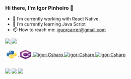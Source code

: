 ### Hi there, I'm Igor Pinheiro 👋

- 🔭 I’m currently working with React Native
- 🌱 I’m currently learning Java Script
- 📫 How to reach me: iguprcarrer@gmail.com

 <div>
  <a href="https://github.com/IgorPRibeiro">
  <img height="150em" src="https://github-readme-stats.vercel.app/api?username=IgorPRibeiro&show_icons=true&theme=radical&include_all_commits=true&count_private=true"/>
  <img height="150em" src="https://github-readme-stats.vercel.app/api/top-langs/?username=IgorPRibeiro&layout=compact&langs_count=7&theme=radical"/>
</div>
 <div style="display: inline_block"><br>
  <img align="center" alt="igor-Python" height="30" width="40" src="https://raw.githubusercontent.com/devicons/devicon/master/icons/python/python-original.svg">
  <img align="center" alt="igor-Csharp" height="30" width="40" src="https://raw.githubusercontent.com/devicons/devicon/master/icons/csharp/csharp-original.svg">
  <img align="center" alt="igor-Csharp" height="30" width="40" src="https://cdn.jsdelivr.net/gh/devicons/devicon/icons/dart/java-scrpit-original.svg" />
  <img align="center" alt="igor-Csharp" height="30" width="40" src="https://cdn.jsdelivr.net/gh/devicons/devicon/icons/javascript/javascript-original.svg" />
  <img align="center" alt="igor-Csharp" height="30" width="40" src="https://cdn.jsdelivr.net/gh/devicons/devicon/icons/flutter/flutter-original.svg">

</div>
  
  ##
  
  <div> 
  <a href="https://instagram.com/igorp_ribeiro7" target="_blank"><img src="https://img.shields.io/badge/-Instagram-%23E4405F?style=for-the-badge&logo=instagram&logoColor=white" target="_blank"></a>
  <a href = "mailto:iguprcarrer@gmail.com"><img src="https://img.shields.io/badge/-Gmail-%23333?style=for-the-badge&logo=gmail&logoColor=white" target="_blank"></a>
  <a href="https://www.linkedin.com/in/igorpinheiroribeiro1202" target="_blank"><img src="https://img.shields.io/badge/-LinkedIn-%230077B5?style=for-the-badge&logo=linkedin&logoColor=white" target="_blank"></a>
    
 
  


